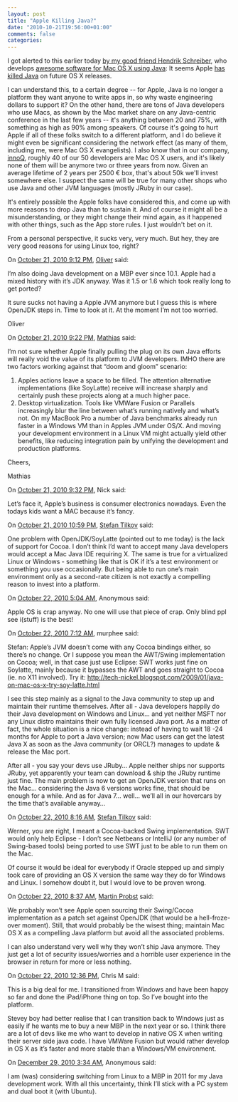 ```yaml
---
layout: post
title: "Apple Killing Java?"
date: "2010-10-21T19:56:00+01:00"
comments: false
categories: 
---
```


<p>I got alerted to this earlier today <a href="http://blog.beatunes.com/2010/10/did-apple-just-kill-java-on-107.html">by my good friend Hendrik Schreiber</a>, who develops <a href="http://www.beatunes.com/itunes-library-inspection.html">awesome software for Mac OS X using Java</a>: It seems Apple <a href="http://tinyurl.com/24vcexq">has killed Java</a> on future OS X releases.</p>

<p>I can understand this, to a certain degree -- for Apple, Java is no longer a platform they want anyone to write apps in, so why waste engineering dollars to support it? On the other hand, there are tons of Java developers who use Macs, as shown by the Mac market share on any Java-centric conference in the last few years -- it's anything between 20 and 75%, with something as high as 90% among speakers. Of course it's going to hurt Apple if all of these folks switch to a different platform, and I do believe it might even be significant considering the network effect (as many of them, including me, were Mac OS X evangelists). I also know that in our company, <a href="/">innoQ</a>, roughly 40 of our 50 developers are Mac OS X users, and it's likely none of them will be anymore two or three years from now. Given an average lifetime of 2 years per 2500 € box, that's about 50k we'll invest somewhere else. I suspect the same will be true for many other shops who use Java and other JVM languages (mostly JRuby in our case).</p>

<p>It's entirely possible the Apple folks have considered this, and come up with more reasons to drop Java than to sustain it. And of course it might all be a misunderstanding, or they might change their mind again, as it happened with other things, such as the App store rules. I just wouldn't bet on it.</p>

<p>From a personal perspective, it sucks very, very much. But hey, they are very good reasons for using Linux too, right? </p>

<section class="comments">



<div class="comment" id="comment-2270">
On <a href="#comment-2270" title="Permalink to this comment">October 21, 2010  9:12 PM</a>, <a href="http://40bits.com" title="http://40bits.com" rel="nofollow">Oliver</a>
said:
<p>I&#8217;m also doing Java development on a MBP ever since 10.1. Apple had a mixed history with it&#8217;s JDK anyway. Was it 1.5 or 1.6 which took really long to get ported?</p>

<p>It sure sucks not having a Apple JVM anymore but I guess this is where OpenJDK steps in. Time to look at it. At the moment I&#8217;m not too worried.</p>

<p>Oliver</p>


<div class="comment" id="comment-2271">
On <a href="#comment-2271" title="Permalink to this comment">October 21, 2010  9:22 PM</a>, <a href="http://www.decodified.com" title="http://www.decodified.com" rel="nofollow">Mathias</a>
said:
<p>I&#8217;m not sure whether Apple finally pulling the plug on its own Java efforts will really void the value of its platform to JVM developers. IMHO there are two factors working against that &#8220;doom and gloom&#8221; scenario:</p>

<ol>
<li>Apples actions leave a space to be filled. The attention alternative implementations (like SoyLatte) receive will increase sharply and certainly push these projects along at a much higher pace.</li>
<li>Desktop virtualization. Tools like VMWare Fusion or Parallels increasingly blur the line between what&#8217;s running natively and what&#8217;s not. On my MacBook Pro a number of Java benchmarks already run faster in a Windows VM than in Apples JVM under OS/X. And moving your development environment in a Linux VM might actually yield other benefits, like reducing integration pain by unifying the development and production platforms.</li>
</ol>

<p>Cheers,</p>

<p>Mathias</p>


<div class="comment" id="comment-2272">
On <a href="#comment-2272" title="Permalink to this comment">October 21, 2010  9:32 PM</a>, Nick
said:
<p>Let&#8217;s face it, Apple&#8217;s business is consumer electronics nowadays. Even the todays kids want a MAC because it&#8217;s fancy.</p>


<div class="comment" id="comment-2273">
On <a href="#comment-2273" title="Permalink to this comment">October 21, 2010 10:59 PM</a>, <a href="/en/staff/st/">Stefan Tilkov</a>
said:
<p>One problem with OpenJDK/SoyLatte (pointed out to me today) is the lack of support for Cocoa. I don&#8217;t think I&#8217;d want to accept many Java developers would accept a Mac Java IDE requiring X. The same is true for a virtualized Linux or Windows - something like that is OK if it&#8217;s a test environment or something you use occasionally. But being able to run one&#8217;s main environment only as a second-rate citizen is not exactly a compelling reason to invest into a platform.</p>


<div class="comment" id="comment-2274">
On <a href="#comment-2274" title="Permalink to this comment">October 22, 2010  5:04 AM</a>, Anonymous
said:
<p>Apple OS is crap anyway. No one will use that piece of crap. Only blind ppl see i(stuff) is the best!</p>


<div class="comment" id="comment-2275">
On <a href="#comment-2275" title="Permalink to this comment">October 22, 2010  7:12 AM</a>, murphee
said:
<p>Stefan: Apple&#8217;s JVM doesn&#8217;t come with any Cocoa bindings either, so there&#8217;s no change.  Or I suppose you mean the AWT/Swing implementation on Cocoa; well, in that case just use Eclipse: SWT  works just fine on Soylatte, mainly because it bypasses the AWT and goes straight to Cocoa (ie. no X11 involved).
Try it: <a href="http://tech-nickel.blogspot.com/2009/01/java-on-mac-os-x-try-soy-latte.html" rel="nofollow">http://tech-nickel.blogspot.com/2009/01/java-on-mac-os-x-try-soy-latte.html</a></p>

<p>I see this step mainly as a signal to the Java community to step up and maintain their runtime themselves. After all - Java developers happily do their Java development on Windows and Linux&#8230; and yet neither MSFT nor any Linux distro maintains their own fully licensed Java port.  As a matter of fact, the whole situation is a nice change: instead of having to wait 18 -24 months for Apple to port a Java version; now Mac users can get the latest Java X as soon as the Java community (or ORCL?) manages to update &amp; release the Mac port.</p>

<p>After all - you say your devs use JRuby&#8230; Apple neither ships nor supports JRuby, yet apparently your team can download &amp; ship the JRuby runtime just fine. The main problem is now to get an OpenJDK version that runs on the Mac&#8230; considering the Java 6 versions works fine, that should be enough for a while. And as for Java 7&#8230; well&#8230; we&#8217;ll all in our hovercars by the time that&#8217;s available anyway&#8230;</p>


<div class="comment" id="comment-2276">
On <a href="#comment-2276" title="Permalink to this comment">October 22, 2010  8:16 AM</a>, <a href="/en/staff/st/">Stefan Tilkov</a>
said:
<p>Werner, you are right, I meant a Cocoa-backed Swing implementation. SWT would only help Eclipse - I don&#8217;t see Netbeans or IntelliJ (or any number of Swing-based tools) being ported to use SWT just to be able to run them on the Mac. </p>

<p>Of course it would be ideal for everybody if Oracle stepped up and simply took care of providing an OS X version the same way they do for Windows and Linux. I somehow doubt it, but I would love to be proven wrong.</p>


<div class="comment" id="comment-2277">
On <a href="#comment-2277" title="Permalink to this comment">October 22, 2010  8:37 AM</a>, <a href="http://www.martin-probst.com" title="http://www.martin-probst.com" rel="nofollow">Martin Probst</a>
said:
<p>We probably won&#8217;t see Apple open sourcing their Swing/Cocoa implementation as a patch set against OpenJDK (that would be a hell-froze-over moment). Still, that would probably be the wisest thing; maintain Mac OS X as a compelling Java platform but avoid all the associated problems.</p>

<p>I can also understand very well why they won&#8217;t ship Java anymore. They just get a lot of security issues/worries and a horrible user experience in the browser in return for more or less nothing.</p>


<div class="comment" id="comment-2278">
On <a href="#comment-2278" title="Permalink to this comment">October 22, 2010 12:36 PM</a>, Chris M
said:
<p>This is a big deal for me. I transitioned from Windows and have been happy so far and done the iPad/iPhone thing on top. So I&#8217;ve bought into the platform.</p>

<p>Stevey boy had better realise that I can transition back to Windows just as easily if he wants me to buy a new MBP in the next year or so. I think there are a lot of devs like me who want to develop in native OS X when writing their server side java code. I have VMWare Fusion but would rather develop in OS X as it&#8217;s faster and more stable than a Windows/VM environment.</p>


<div class="comment" id="comment-2287">
On <a href="#comment-2287" title="Permalink to this comment">December 29, 2010  3:34 AM</a>, Anonymous
said:
<p>I am (was) considering switching from Linux to a MBP in 2011 for my Java development work.  With all this uncertainty, think I&#8217;ll stick with a PC system and dual boot it (with Ubuntu).</p>


</section>


